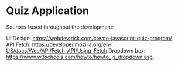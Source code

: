# Quiz Application

Sources I used throughout the development:

UI Design: https://webdevtrick.com/create-javascript-quiz-program/  
API Fetch: https://developer.mozilla.org/en-US/docs/Web/API/Fetch_API/Using_Fetch
Dropdown box: https://www.w3schools.com/howto/howto_js_dropdown.asp
